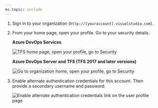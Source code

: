 ```yaml
---
ms.topic: include
---
```


1.  Sign in to your organization (```http://[youraccount].visualstudio.com```).

2. From your home page, open your profile. Go to your security details.

	**Azure DevOps Services**

	<img alt="TFS home page, open your profile, go to Security" src="/azure/devops/repos/git/media/my-profile-team-services.png" style="border: 1px solid #CCCCCC" />

    **Azure DevOps Server and TFS (TFS 2017 and later versions)**

	<img alt="Go to organization home, open your profile, go to Security" src="/azure/devops/repos/git/media/my-profile-tfs.png" style="border: 1px solid #CCCCCC" />

3. Enable alternate authentication credentials for this account. Then provide a secondary username and password.

   ![Enable alternate authentication credentials link on the user profile page](/azure/devops/repos/git/media/enable-alternate-credentials.png)

